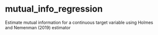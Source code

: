 # mutual_info_regression
Estimate mutual information for a continuous target variable using Holmes and Nemenman (2019) estimator
